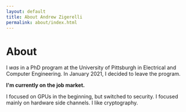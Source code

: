 ```yaml
---
layout: default
title: About Andrew Zigerelli
permalink: about/index.html
---
```


# About
I *was* in a PhD program at the University of Pittsburgh in Electrical and
Computer Engineering. In January 2021, I decided to leave the program. 

**I'm currently on the job market.**

I focused on GPUs in the beginning, but switched to security. I focused mainly
on hardware side channels. I like cryptography. 

